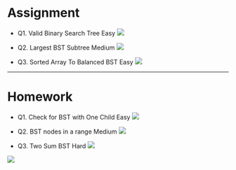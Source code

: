 # Assignment

 
- Q1. Valid Binary Search Tree Easy [![](https://img.shields.io/badge/-EASY-green)]()

- Q2. Largest BST Subtree Medium [![](https://img.shields.io/badge/-MEDIUM-yellow)]()

- Q3. Sorted Array To Balanced BST Easy [![](https://img.shields.io/badge/-EASY-green)]()

*** 

# Homework

 
- Q1. Check for BST with One Child Easy [![](https://img.shields.io/badge/-EASY-green)]()

- Q2. BST nodes in a range Medium [![](https://img.shields.io/badge/-MEDIUM-yellow)]()

- Q3. Two Sum BST Hard   [![](https://img.shields.io/badge/-HARD-red)]()

[![](https://img.shields.io/badge/github-blue?style=for-the-badge)](https://github.com/pashmash372)

